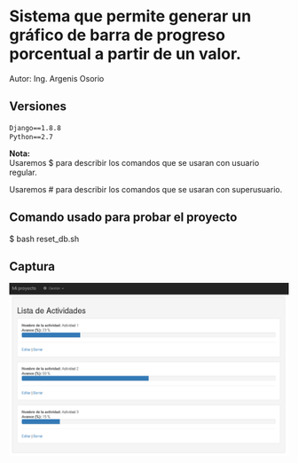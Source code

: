 # Sistema que permite generar un gráfico de barra de progreso porcentual a partir de un valor.

Autor: Ing. Argenis Osorio

## Versiones
```
Django==1.8.8
Python==2.7
```

<b>Nota:</b>
<br />
Usaremos $ para describir los comandos que se usaran con usuario regular.

Usaremos # para describir los comandos que se usaran con superusuario. 

## Comando usado para probar el proyecto

$ bash reset_db.sh

## Captura
![captura-1.png](captura-1.png "captura-1.png")